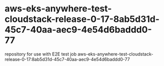 # aws-eks-anywhere-test-cloudstack-release-0-17-8ab5d31d-45c7-40aa-aec9-4e54d6baddd0-77
repository for use with E2E test job aws-eks-anywhere-test-cloudstack-release-0-17:8ab5d31d-45c7-40aa-aec9-4e54d6baddd0-77
